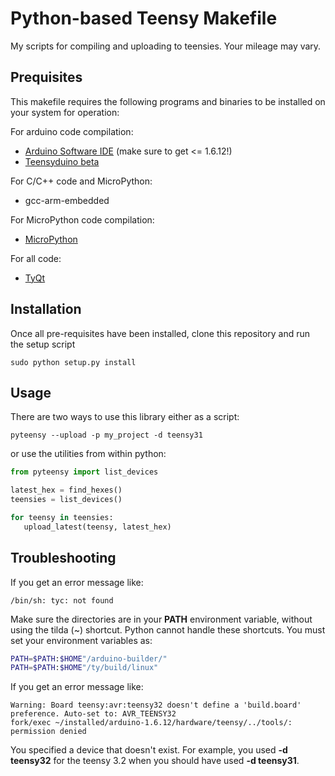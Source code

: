 # Python-based Teensy Makefile
My scripts for compiling and uploading to teensies. Your mileage may vary.

## Prequisites

This makefile requires the following programs and binaries to be installed on your system for operation:

For arduino code compilation:
- [Arduino Software IDE](https://www.arduino.cc/en/Main/OldSoftwareReleases#previous) (make sure to get <= 1.6.12!) 
- [Teensyduino beta](https://forum.pjrc.com/threads/38599-Teensyduino-1-31-Beta-2-Available)

For C/C++ code and MicroPython:
- gcc-arm-embedded

For MicroPython code compilation:
- [MicroPython](https://github.com/micropython/micropython)

For all code:
- [TyQt](https://github.com/Koromix/ty)

## Installation

Once all pre-requisites have been installed, clone this repository and run the setup script

```
sudo python setup.py install
```

## Usage

There are two ways to use this library either as a script:

```
pyteensy --upload -p my_project -d teensy31
```

or use the utilities from within python:

```python
from pyteensy import list_devices

latest_hex = find_hexes()
teensies = list_devices()

for teensy in teensies:
   upload_latest(teensy, latest_hex)
```

## Troubleshooting

If you get an error message like:

```
/bin/sh: tyc: not found
```

Make sure the directories are in your **PATH** environment variable, without
 using the tilda (~) shortcut. Python cannot handle these shortcuts. You
 must set your environment variables as:

```sh
PATH=$PATH:$HOME"/arduino-builder/"
PATH=$PATH:$HOME"/ty/build/linux"
```

If you get an error message like:

```
Warning: Board teensy:avr:teensy32 doesn't define a 'build.board' preference. Auto-set to: AVR_TEENSY32
fork/exec ~/installed/arduino-1.6.12/hardware/teensy/../tools/: permission denied
```

You specified a device that doesn't exist. For example, you used **-d teensy32** for the teensy 3.2 when you should have used **-d teensy31**. 

